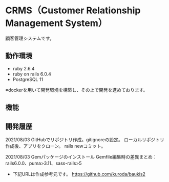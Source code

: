 # CRMS（Customer Relationship Management System）

顧客管理システムです。

## 動作環境
* ruby 2.6.4
* ruby on rails 6.0.4
* PostgreSQL 11

※dockerを用いて開発環境を構築し、その上で開発を進めております。

## 機能



## 開発履歴
2021/08/03 GitHubでリポジトリ作成。gitignoreの設定。
           ローカルリポジトリ作成後、アプリをクローン。
           rails newコミット。

2021/08/03 Gemパッケージのインストール
           Gemfile編集時の差異まとめ：rails6.0.0、puma>3.11、sass-rails>5

* 下記URLは作成参考元です。
https://github.com/kuroda/baukis2
